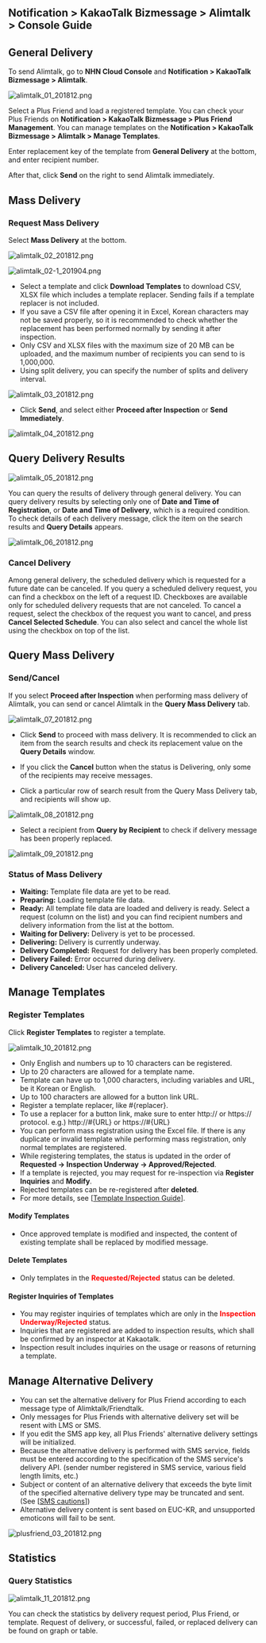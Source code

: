 ## Notification > KakaoTalk Bizmessage > Alimtalk > Console Guide

## General Delivery

To send Alimtalk, go to **NHN Cloud Console** and **Notification > KakaoTalk Bizmessage > Alimtalk**.

![alimtalk_01_201812.png](https://static.toastoven.net/prod_alimtalk/alimtalk_01_201812.png)

Select a Plus Friend and load a registered template.
You can check your Plus Friends on **Notification > KakaoTalk Bizmessage > Plus Friend Management**.
You can manage templates on the **Notification > KakaoTalk Bizmessage > Alimtalk > Manage Templates**.

Enter replacement key of the template from **General Delivery** at the bottom, and enter recipient number.

After that, click **Send** on the right to send Alimtalk immediately.

## Mass Delivery

### Request Mass Delivery

Select **Mass Delivery** at the bottom.

![alimtalk_02_201812.png](https://static.toastoven.net/prod_alimtalk/alimtalk_02_201812.png)

![alimtalk_02-1_201904.png](https://static.toastoven.net/prod_alimtalk/alimtalk_02-1_201904.png)

* Select a template and click **Download Templates** to download CSV, XLSX file which includes a template replacer. Sending fails if a template replacer is not included.  
* If you save a CSV file after opening it in Excel, Korean characters may not be saved properly, so it is recommended to check whether the replacement has been performed normally by sending it after inspection.
* Only CSV and XLSX files with the maximum size of 20 MB can be uploaded, and the maximum number of recipients you can send to is 1,000,000.
* Using split delivery, you can specify the number of splits and delivery interval.

![alimtalk_03_201812.png](https://static.toastoven.net/prod_alimtalk/alimtalk_03_201812.png)

* Click **Send**, and select either **Proceed after Inspection** or **Send Immediately**.

![alimtalk_04_201812.png](https://static.toastoven.net/prod_alimtalk/alimtalk_04_201812.png)

## Query Delivery Results

![alimtalk_05_201812.png](https://static.toastoven.net/prod_alimtalk/alimtalk_05_201812.png)

You can query the results of delivery through general delivery.
You can query delivery results by selecting only one of **Date and Time of Registration**, or **Date and Time of Delivery**, which is a required condition.
To check details of each delivery message, click the item on the search results and **Query Details** appears.  

![alimtalk_06_201812.png](https://static.toastoven.net/prod_alimtalk/alimtalk_06_201812.png)

### Cancel Delivery

Among general delivery, the scheduled delivery which is requested for a future date can be canceled.
If you query a scheduled delivery request, you can find a checkbox on the left of a request ID.
Checkboxes are available only for scheduled delivery requests that are not canceled.
To cancel a request, select the checkbox of the request you want to cancel, and press **Cancel Selected Schedule**.
You can also select and cancel the whole list using the checkbox on top of the list.

## Query Mass Delivery

### Send/Cancel

If you select **Proceed after Inspection** when performing mass delivery of Alimtalk, you can send or cancel Alimtalk in the **Query Mass Delivery** tab.

![alimtalk_07_201812.png](https://static.toastoven.net/prod_alimtalk/alimtalk_07_201812.png)

* Click **Send** to proceed with mass delivery. It is recommended to click an item from the search results and check its replacement value on the **Query Details** window.  
* If you click the **Cancel** button when the status is Delivering, only some of the recipients may receive messages.

* Click a particular row of search result from the Query Mass Delivery tab, and recipients will show up.  

![alimtalk_08_201812.png](https://static.toastoven.net/prod_alimtalk/alimtalk_08_201812.png)

* Select a recipient from **Query by Recipient** to check if delivery message has been properly replaced.

![alimtalk_09_201812.png](https://static.toastoven.net/prod_alimtalk/alimtalk_09_201812.png)

### Status of Mass Delivery
  - <b>Waiting:</b> Template file data are yet to be read.
  - <b>Preparing:</b> Loading template file data.
  - <b>Ready:</b> All template file data are loaded and delivery is ready. Select a request (column on the list) and you can find recipient numbers and delivery information from the list at the bottom.
  - <b>Waiting for Delivery:</b> Delivery is yet to be processed.
  - <b>Delivering:</b> Delivery is currently underway.
  - <b>Delivery Completed:</b> Request for delivery has been properly completed.
  - <b>Delivery Failed:</b> Error occurred during delivery.
  - <b>Delivery Canceled:</b> User has canceled delivery.


## Manage Templates

### Register Templates

Click **Register Templates** to register a template.  

![alimtalk_10_201812.png](https://static.toastoven.net/prod_alimtalk/alimtalk_10_201812.png)

* Only English and numbers up to 10 characters can be registered.  
* Up to 20 characters are allowed for a template name.
* Template can have up to 1,000 characters, including variables and URL, be it Korean or English.
* Up to 100 characters are allowed for a button link URL.
* Register a template replacer, like #{replacer}.
* To use a replacer for a button link, make sure to enter http:// or https:// protocol. e.g.) http://#{URL} or https://#{URL}
* You can perform mass registration using the Excel file. If there is any duplicate or invalid template while performing mass registration, only normal templates are registered.
* While registering templates, the status is updated in the order of <b>Requested -> Inspection Underway -> Approved/Rejected</b>.
* If a template is rejected, you may request for re-inspection via <b>Register Inquiries</b> and <b>Modify</b>.
* Rejected templates can be re-registered after **deleted**.
* For more details, see [[Template Inspection Guide](https://www.bizmsg.kr/collected_statics/assets_landing/doc/alimtalk_template_guide.pdf)].

#### Modify Templates

* Once approved template is modified and inspected, the content of existing template shall be replaced by modified message.

#### Delete Templates

* Only templates in the <b><span style="color:red">Requested/Rejected</span></b> status can be deleted.

#### Register Inquiries of Templates

* You may register inquiries of templates which are only in the <b><span style="color:red">Inspection Underway/Rejected</span></b> status.
* Inquiries that are registered are added to inspection results, which shall be confirmed by an inspector at Kakaotalk.
* Inspection result includes inquiries on the usage or reasons of returning a template.

## Manage Alternative Delivery

* You can set the alternative delivery for Plus Friend according to each message type of Alimktalk/Friendtalk.
* Only messages for Plus Friends with alternative delivery set will be resent with LMS or SMS.
* If you edit the SMS app key, all Plus Friends' alternative delivery settings will be initialized.
* Because the alternative delivery is performed with SMS service, fields must be entered according to the specification of the SMS service's delivery API. (sender number registered in SMS service, various field length limits, etc.)
* Subject or content of an alternative delivery that exceeds the byte limit of the specified alternative delivery type may be truncated and sent. (See [[SMS cautions](https://docs.toast.com/en/Notification/SMS/en/api-guide/#_1)])
* Alternative delivery content is sent based on EUC-KR, and unsupported emoticons will fail to be sent.

![plusfriend_03_201812.png](https://static.toastoven.net/prod_alimtalk/plusfriend_03_201904.png)

## Statistics
### Query Statistics

![alimtalk_11_201812.png](https://static.toastoven.net/prod_alimtalk/alimtalk_11_201812.png)

You can check the statistics by delivery request period, Plus Friend, or template.
Request of delivery, or successful, failed, or replaced delivery can be found on graph or table.
